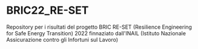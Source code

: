 # BRIC22_RE-SET
Repository per i risultati del progetto BRIC RE-SET (Resilience Engineering for Safe Energy Transition) 2022 finnaziato dall'INAIL (Istituto Nazionale Assicurazione contro gli Infortuni sul Lavoro)
